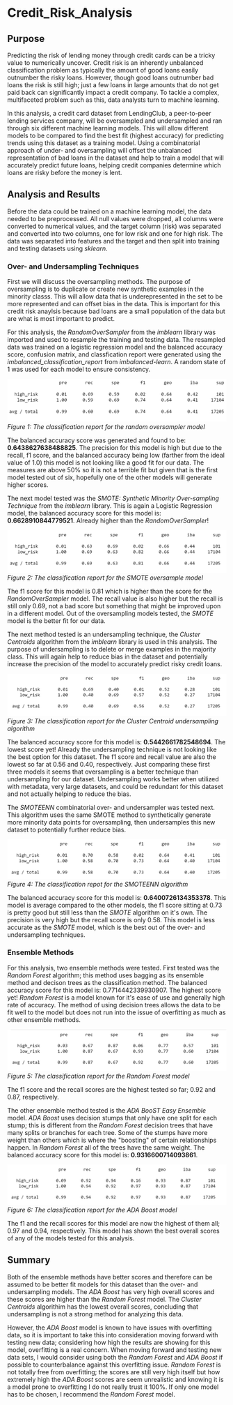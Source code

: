 # Credit_Risk_Analysis


## Purpose

Predicting the risk of lending money through credit cards can be a tricky value to numerically uncover. Credit risk is an inherently unbalanced classification problem as typically the amount of good loans easily outnumber the risky loans. However, though good loans outnumber bad loans the risk is still high; just a few loans in large amounts that do not get paid back can significantly impact a credit company. To tackle a complex, multifaceted problem such as this, data analysts turn to machine learning. 

In this analysis, a credit card dataset from LendingClub, a peer-to-peer lending services company, will be oversampled and undersampled and ran through six different machine learning models. This will allow different models to be compared to find the best fit (highest accuracy) for predicting trends using this dataset as a training model. Using a combinatorial approach of under- and oversampling will offset the unbalanced representation of bad loans in the dataset and help to train a model that will accurately predict future loans, helping credit companies determine which loans are risky before the money is lent.

## Analysis and Results

Before the data could be trained on a machine learning model, the data needed to be preprocessed. All null values were dropped, all columns were converted to numerical values, and the target column (risk) was separated and converted into two columns, one for low risk and one for high risk. The data was separated into features and the target and then split into training and testing datasets using *sklearn*.

### Over- and Undersampling Techniques

First we will discuss the oversampling methods. The purpose of oversampling is to duplicate or create new synthetic examples in the minority classs. This will allow data that is underepresented in the set to be more represented and can offset bias in the data. This is important for this credit risk anaylsis because bad loans are a small population of the data but are what is most important to predict.

For this analysis, the *RandomOverSampler* from the *imblearn* library was imported and used to resample the training and testing data. The resampled data was trained on a logistic regression model and the balanced accuracy score, confusion matrix, and classfication report were generated using the *imbalanced_classification_report* from *imbalanced-learn*. A random state of 1 was used for each model to ensure consistency.

 ![RandomOversampling.png](/Resources/RandomOversampling.png)
 *Figure 1: The classification report for the random oversampler model*

The balanced accuracy score was generated and found to be: **0.6438627638488825**. The precision for this model is high but due to the recall, f1 score, and the balanced accuracy being low (farther from the ideal value of 1.0) this model is not looking like a good fit for our data. The measures are above 50% so it is not a terrible fit but given that is the first model tested out of six, hopefully one of the other models will generate higher scores.

The next model tested was the *SMOTE: Synthetic Minority Over-sampling Technique* from the *imblearn* library. This is again a Logistic Regression model, the balanced accuracy score for this model is: **0.6628910844779521**. Already higher than the *RandomOverSampler*!

![SMOTEOver.png](/Resources/SMOTEOver.png)
*Figure 2: The classification report for the SMOTE oversample model*

The f1 score for this model is 0.81 which is higher than the score for the *RandomOverSampler* model. The recall value is also higher but the recall is still only 0.69, not a bad score but something that might be improved upon in a different model. Out of the oversampling models tested, the *SMOTE* model is the better fit for our data. 

The next method tested is an undersampling technique, the *Cluster Centroids* algorithm from the *imblearn* library is used in this analysis. The purpose of undersampling is to delete or merge examples in the majority class. This will again help to reduce bias in the dataset and potentially increase the precision of the model to accurately predict risky credit loans.

![ClusterCentroidUnder.png](Resources/ClusterCentroidUnder.png)
*Figure 3: The classification report for the Cluster Centroid undersampling algorithm*

The balanced accuracy score for this model is: **0.5442661782548694**. The lowest score yet! Already the undersampling technique is not looking like the best option for this dataset. The f1 score and recall value are also the lowest so far at 0.56 and 0.40, respectively. Just comparing these first three models it seems that oversampling is a better technique than undersampling for our dataset. Undersampling works better when utilized with metadata, very large datasets, and could be redundant for this dataset and not actually helping to reduce the bias.

The *SMOTEENN* combinatorial over- and undersampler was tested next. This algorithm uses the same SMOTE method to synthetically generate more minority data points for oversampling, then undersamples this new dataset to potentially further reduce bias.

![SMOTEENNOverUnder.png](Resources/SMOTEENNOverUnder.png)
*Figure 4: The classification repot for the SMOTEENN algorithm*

The balanced accuracy score for this model is: **0.6400726134353378**. This model is average compared to the other models, the f1 score sitting at 0.73 is pretty good but still less than the *SMOTE* algorithm on it's own. The precision is very high but the recall score is only 0.58. This model is less accurate as the *SMOTE* model, which is the best out of the over- and undersampling techniques.

### Ensemble Methods

For this analysis, two ensemble methods were tested. First tested was the *Random Forest* algorithm; this method uses bagging as its ensemble method and decison trees as the classification method. The balanced accuracy score for this model is: 0.7714442339930907. The highest score yet! *Random Forest* is a model known for it's ease of use and generally high rate of accuracy. The method of using decision trees allows the data to be fit well to the model but does not run into the issue of overfitting as much as other ensemble methods.

![RandomForestCR.png](Resources/RandomForestCR.png)
*Figure 5: The classification report for the Random Forest model*

The f1 score and the recall scores are the highest tested so far; 0.92 and 0.87, respectively.

The other ensemble method tested is the *ADA BooST Easy Ensemble* model. *ADA Boost* uses decision stumps that only have one split for each stump; this is different from the *Random Forest* decision trees that have many splits or branches for each tree. Some of the stumps have more weight than others which is where the "boosting" of certain relationships happen. In *Random Forest* all of the trees have the same weight. The balanced accuracy score for this model is: **0.9316600714093861**.

![ADABoostCR.png](Resources/ADABoostCR.png)
*Figure 6: The classification report for the ADA Boost model*

The f1 and the recall scores for this model are now the highest of them all; 0.97 and 0.94, respectively. This model has shown the best overall scores of any of the models tested for this analysis.


## Summary

Both of the ensemble methods have better scores and therefore can be assumed to be better fit models for this dataset than the over- and undersampling models. The *ADA Boost* has very high overall scores and these scores are higher than the *Random Forest* model. The *Cluster Centroids* algorithim has the lowest overall scores, concluding that undersampling is not a strong method for analyzing this data.

However, the *ADA Boost* model is known to have issues with overfitting data, so it is important to take this into consideration moving forward with testing new data; considering how high the results are showing for this model, overfitting is a real concern. When moving forward and testing new data sets, I would consider using both the *Random Forest* and *ADA Boost* if possible to counterbalance against this overfitting issue. *Random Forest* is not totally free from overfitting; the scores are still very high itself but how extremely high the *ADA Boost* scores are seem unrealistic and knowing it is a model prone to overfitting I do not really trust it 100%. If only one model has to be chosen, I recommend the *Random Forest* model.
